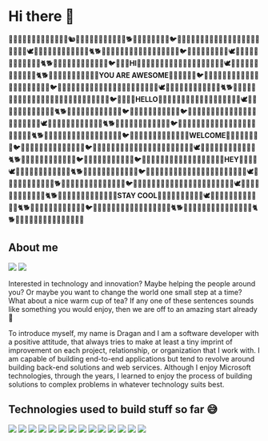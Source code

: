 # Hi there 👋
🐏🦍🦧🐆🐃🦙🦘🦥🐖🐑🐐🐪🐘🐿🐇🐀🦎🐢🐁🐪🐑🦌🐆🦌🦧🐕🦌🐩🐪🦘🦥🐑🦚🐥🐦🦅🐓🐡🐙🦀🦈🐚🦋🦈🦎🐍🐘🐖🐑🐫🐆🐅🐃🐾🦧🦚🐥🕊🦅🐙🦀🐜🦆🐠🦔🦘🦘🐄🦏🐆🐈🐕🦍🐒🐱🦌🐩🐪🦘🐇🐫🦎🐢🦈🦕🦥🐑🦚🐥🐦🦅🐓🐡🐙🐃🐾🦧🦚🐥🕊🦅🐙🦀🐜🦆🐠🦔🦘🦘🐄🦏🐆🐈🐕🦍🐒🐱🐫🦎🐢🦈🦕🦥🐑🦚🐥🐦🦅🐓🐡**HI**🐙🦀🦈🐚🦋🦈🦎🐍🐘🐖🐑🐫🐆🐅🐃🐾🦧🦚🐥🕊🦅🐙🦀🐜🦆🐠🦔🦘🦘🐄🦏🐆🐈🐕🦍🐒🐱🦌🐩🐪🦘🐇🐫🦎🐢**YOU ARE AWESOME**🦈🦕🦥🐑🦚🐥🐦🦅🐓🐡🐙🦀🦈🐚🦋🦈🦎🐍🐘🐫🦎🐢🦈🦕🦥🐑🦚🐥🐦🦅🐓🐡🐙🦀🦈🐚🦋🦈🦎🐍🐘🐖🐑🐫🐆🐅🐃🐾🦧🦚🐥🕊🦅🐙🦀🐜🦆🐠🦔🦘🦘🐄🦏🐆🐈🐕🦍🐒🐱🦌🐩🐪🦘🐇🐫🦎🐢🦈🦕🦥🐑🐪🦘🐇🐫🦎🐢🦈🦕🦥🐑🦚🐥🐦🦅🐓🐡🐙**HELLO**🦀🦈🐚🦋🦈🦎🐍🐘🐖🐑🐫🐆🐅🐃🐾🦧🦚🐥🕊🦅🐙🦀🐜🦆🐠🦔🦘🦘🐄🦏🐆🐈🐕🦍🐒🐱🐫🦎🐢🦈🦕🦥🐑🦚🐥🐦🦅🐓🐡🐙🦀🦈🐚🦥🐑🦚🐥🐦🦅🐓🐡🐙🦀🦈🐚🦋🦈🦎🐍🐘🐖🐑🐫🐆🐅🐃🐾🦧🦚🐥🕊🦅🐙🦀🐜🦆🐠🦔🦘🦘🐄🦏🐆🐈🐕🦍🐒🐱🐫🦎🐢🦈🦕🦥🐑🦚🐥🐦🦅🐓🐡🐙🦀🦈🐚🦋🦈🦎🐍🐘🐖🐑🐫🐆🐅🐃🐾🦧🦚🐆🐈🐕🦍🐒🐱🦌🐩🐪🦘🐇🐫🦎🐢🦈🦕🦥🐑🦚🐥🐦🦅🐓🐡🐙🦀🦈🐚🦋🦈🦎🐍🐘🐫**WELCOME**🦎🐢🦈🦕🦥🐑🦚🐥🐦🦅🐓🐡🐙🦀🦈🐚🦋🦈🦎🐍🐑🦚🐥🐦🦅🐓🐡🐙🦀🦈🐚🦋🦈🦎🐍🐘🐖🐑🐫🐆🐅🐃🐾🦧🦚🐥🕊🦅🐙🦀🐜🦆🐠🦔🦘🦘🐄🦏🐆🐈🐕🦍🐒🐱🐫🦎🐢🦈🦕🦥🐑🦚🐥🐦🦅🐓🐡🐙🦀🦈🐚🦥🐑🦚🐥🐦🦅🐓🐡🐙🦀🦈🐚🦋🦈🦎🐍🐘🐖🐑🐫🐆🐅🐃**HEY**🐾🦧🦚🐥🕊🦅🐙🦀🐜🦆🐠🦔🦘🦘🐄🦏🐆🐈🐕🦍🐒🐱🐫🦎🐢🦈🦕🦥🐑🦚🐥🐦🦅🐓🐡🐙🦀🦈🐚🦋🦈🦎🐍🐘🐖🐑🐫🐆🐅🐃🐾🦧🦚🐥🕊🦅🐀🦎🐢🐁🐪🐑🦌🐆🦌🦧🐕🦌🐩🐪🦘🐇🐫🦎🐢🦈🦕🦥🐑🦚🐥🐦🦅🐓🐡🐙🦀🦈🐚🦋🦈🦎🐍🐘🐖🐑🐫🐆🐅🐃🐾🦧🦚🐥🕊🦅🐙🦀🐜🦆🐠🦔🦘🦘🐄🦏🐆🐈🐕🦍🐒🐱🦌🐩🦀🦈🐚🦋🦈🦎🐍🐘**STAY COOL**🐖🐑🐫🐆🐅🐃🐾🦧🦚🐥🕊🦅🐙🦀🐜🦆🐠🦔🦘🦘🐄🦏🐆🐈🐕🦍🐒🐱🐫🦎🐢🦈🦕🦥🐑🦚🐥🐦🦅🐓🐡🐙🦀🦈🐚🦋🦈🦎🐍🐘🐖🐑🐫🐆🐅🐈🐕🦍🐒🐱🦌🐩🐪🦘🐇🐫🦎🐢🦈🦕🦥🐑🐈🐕🦍🐒🐱🦌🐩🐪🦘🐇🐫🦎🐢🦈🦕🦥🐑

## About me

[![](https://img.shields.io/badge/LinkedIn-0077B5?style=for-the-badge&logo=linkedin&logoColor=white)](https://www.linkedin.com/in/dragan-gelevski/)
[![](https://img.shields.io/badge/Gmail-D14836?style=for-the-badge&logo=gmail&logoColor=white)](mailto:hello@dragan.codes)

Interested in technology and innovation? Maybe helping the people around you? Or maybe you want to change the world one small step at a time? What about a nice warm cup of tea? If any one of these sentences sounds like something you would enjoy, then we are off to an amazing start already 🦙

To introduce myself, my name is Dragan and I am a software developer with a positive attitude, that always tries to make at least a tiny imprint of improvement on each project, relationship, or organization that I work with. I am capable of building end-to-end applications but tend to revolve around building back-end solutions and web services. Although I enjoy Microsoft technologies, through the years, I learned to enjoy the process of building solutions to complex problems in whatever technology suits best. 

## Technologies used to build stuff so far 😅
![](https://img.shields.io/badge/C%23-239120?style=for-the-badge&logo=c-sharp&logoColor=white) ![](https://img.shields.io/badge/.NET-5C2D91?style=for-the-badge&logo=.net&logoColor=white) ![](https://img.shields.io/badge/Xamarin-3498DB?style=for-the-badge&logo=xamarin&logoColor=white) ![](https://img.shields.io/badge/Microsoft_Azure-0089D6?style=for-the-badge&logo=microsoft-azure&logoColor=white) ![](https://img.shields.io/badge/Google_Cloud-4285F4?style=for-the-badge&logo=google-cloud&logoColor=white) ![](https://img.shields.io/badge/Python-14354C?style=for-the-badge&logo=python&logoColor=white) ![](https://img.shields.io/badge/PHP-777BB4?style=for-the-badge&logo=php&logoColor=white) ![](https://img.shields.io/badge/MySQL-00000F?style=for-the-badge&logo=mysql&logoColor=white) ![](https://img.shields.io/badge/JavaScript-F7DF1E?style=for-the-badge&logo=javascript&logoColor=black) ![](
https://img.shields.io/badge/Shell_Script-121011?style=for-the-badge&logo=gnu-bash&logoColor=white) ![](https://img.shields.io/badge/Markdown-000000?style=for-the-badge&logo=markdown&logoColor=white
) ![](https://img.shields.io/badge/HTML-239120?style=for-the-badge&logo=html5&logoColor=white) ![](https://img.shields.io/badge/CSS-239120?&style=for-the-badge&logo=css3&logoColor=white) ![](https://img.shields.io/badge/Bootstrap-563D7C?style=for-the-badge&logo=bootstrap&logoColor=white)
